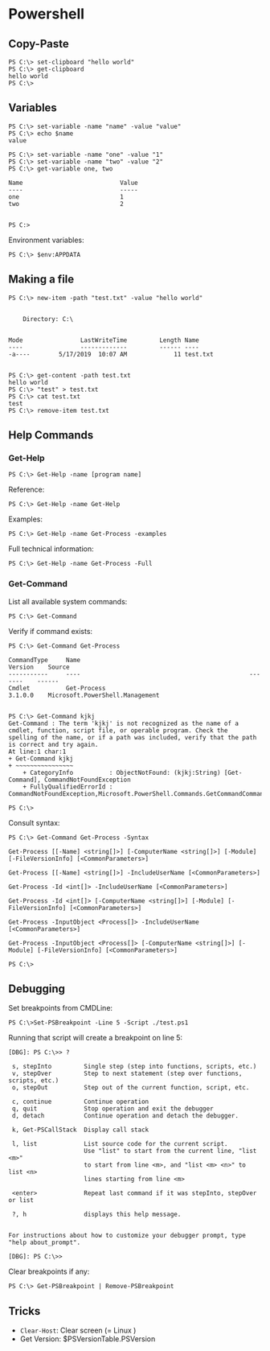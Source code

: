 # Powershell

## Copy-Paste

```
PS C:\> set-clipboard "hello world"
PS C:\> get-clipboard
hello world
PS C:\>
```

## Variables

```
PS C:\> set-variable -name "name" -value "value"
PS C:\> echo $name
value
```

```
PS C:\> set-variable -name "one" -value "1"
PS C:\> set-variable -name "two" -value "2"
PS C:\> get-variable one, two

Name                           Value
----                           -----
one                            1
two                            2


PS C:>
```

Environment variables:
```
PS C:\> $env:APPDATA
```

## Making a file

```
PS C:\> new-item -path "test.txt" -value "hello world"


    Directory: C:\


Mode                LastWriteTime         Length Name
----                -------------         ------ ----
-a----        5/17/2019  10:07 AM             11 test.txt


PS C:\> get-content -path test.txt
hello world
PS C:\> "test" > test.txt
PS C:\> cat test.txt
test
PS C:\> remove-item test.txt
```

## Help Commands

### Get-Help

```
PS C:\> Get-Help -name [program name]
```

Reference:
```
PS C:\> Get-Help -name Get-Help
```

Examples:
```
PS C:\> Get-Help -name Get-Process -examples
```

Full technical information:
```
PS C:\> Get-Help -name Get-Process -Full
```

### Get-Command

List all available system commands:
```
PS C:\> Get-Command
```

Verify if command exists:
```
PS C:\> Get-Command Get-Process

CommandType     Name                                               Version    Source
-----------     ----                                               -------    ------
Cmdlet          Get-Process                                        3.1.0.0    Microsoft.PowerShell.Management


PS C:\> Get-Command kjkj
Get-Command : The term 'kjkj' is not recognized as the name of a cmdlet, function, script file, or operable program. Check the
spelling of the name, or if a path was included, verify that the path is correct and try again.
At line:1 char:1
+ Get-Command kjkj
+ ~~~~~~~~~~~~~~~~
    + CategoryInfo          : ObjectNotFound: (kjkj:String) [Get-Command], CommandNotFoundException
    + FullyQualifiedErrorId : CommandNotFoundException,Microsoft.PowerShell.Commands.GetCommandCommand

PS C:\>
```

Consult syntax:
```
PS C:\> Get-Command Get-Process -Syntax

Get-Process [[-Name] <string[]>] [-ComputerName <string[]>] [-Module] [-FileVersionInfo] [<CommonParameters>]

Get-Process [[-Name] <string[]>] -IncludeUserName [<CommonParameters>]

Get-Process -Id <int[]> -IncludeUserName [<CommonParameters>]

Get-Process -Id <int[]> [-ComputerName <string[]>] [-Module] [-FileVersionInfo] [<CommonParameters>]

Get-Process -InputObject <Process[]> -IncludeUserName [<CommonParameters>]

Get-Process -InputObject <Process[]> [-ComputerName <string[]>] [-Module] [-FileVersionInfo] [<CommonParameters>]

PS C:\>
```

## Debugging

Set breakpoints from CMDLine:
```
PS C:\>Set-PSBreakpoint -Line 5 -Script ./test.ps1
```

Running that script will create a breakpoint on line 5:
```
[DBG]: PS C:\>> ?

 s, stepInto         Single step (step into functions, scripts, etc.)
 v, stepOver         Step to next statement (step over functions, scripts, etc.)
 o, stepOut          Step out of the current function, script, etc.

 c, continue         Continue operation
 q, quit             Stop operation and exit the debugger
 d, detach           Continue operation and detach the debugger.

 k, Get-PSCallStack  Display call stack

 l, list             List source code for the current script.
                     Use "list" to start from the current line, "list <m>"
                     to start from line <m>, and "list <m> <n>" to list <n>
                     lines starting from line <m>

 <enter>             Repeat last command if it was stepInto, stepOver or list

 ?, h                displays this help message.


For instructions about how to customize your debugger prompt, type "help about_prompt".

[DBG]: PS C:\>>
```

Clear breakpoints if any:
```
PS C:\> Get-PSBreakpoint | Remove-PSBreakpoint
```

## Tricks

* `Clear-Host`: Clear screen (= Linux <C-l>)
* Get Version: $PSVersionTable.PSVersion
